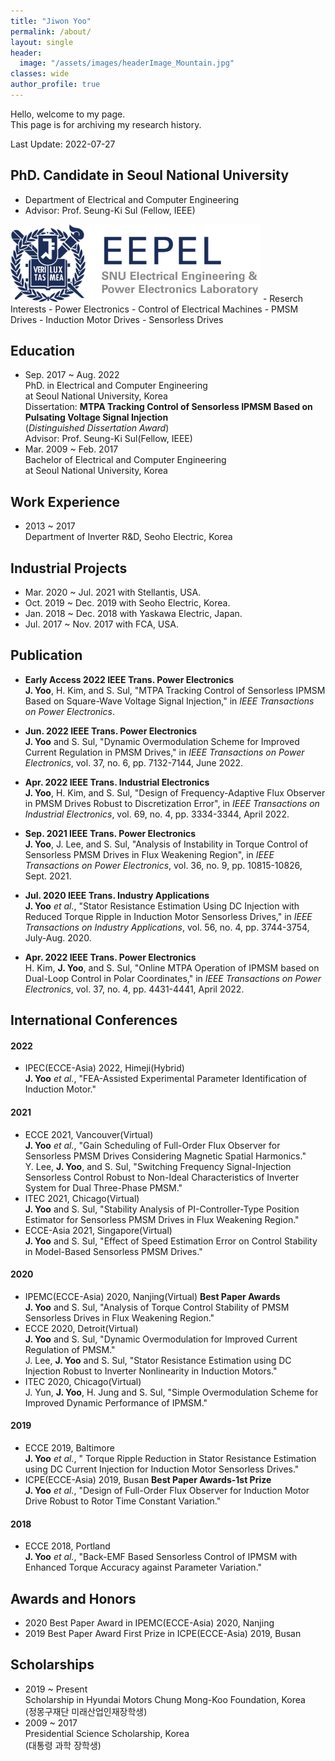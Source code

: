 ```yaml
---
title: "Jiwon Yoo"
permalink: /about/
layout: single
header:
  image: "/assets/images/headerImage_Mountain.jpg"
classes: wide
author_profile: true
---
```


Hello, welcome to my page.  
This page is for archiving my research history.  

Last Update: 2022-07-27  

## PhD. Candidate in Seoul National University  
- Department of Electrical and Computer Engineering  
- Advisor: Prof. Seung-Ki Sul (Fellow, IEEE)  
  
<img width="400" src="/assets/images/Logo_EEPEL.png" alt="EEPEL Logo" title="EEPEL Logo">  
- Reserch Interests
  - Power Electronics
  - Control of Electrical Machines
    - PMSM Drives
    - Induction Motor Drives
    - Sensorless Drives

## Education
- Sep. 2017 ~ Aug. 2022  
PhD. in Electrical and Computer Engineering  
at Seoul National University, Korea  
Dissertation: **MTPA Tracking Control of Sensorless IPMSM Based on Pulsating Voltage Signal Injection**  
(*Distinguished Dissertation Award*)  
Advisor: Prof. Seung-Ki Sul(Fellow, IEEE)  
- Mar. 2009 ~ Feb. 2017  
Bachelor of Electrical and Computer Engineering  
at Seoul National University, Korea  
  
## Work Experience
- 2013 ~ 2017  
Department of Inverter R&D, Seoho Electric, Korea

## Industrial Projects
- Mar. 2020 ~ Jul. 2021 with Stellantis, USA.
- Oct. 2019 ~ Dec. 2019 with Seoho Electric, Korea.
- Jan. 2018 ~ Dec. 2018 with Yaskawa Electric, Japan.
- Jul. 2017 ~ Nov. 2017 with FCA, USA.  

## Publication
- **Early Access 2022 IEEE Trans. Power Electronics**  
**J. Yoo**, H. Kim, and S. Sul, "MTPA Tracking Control of Sensorless IPMSM Based on Square-Wave Voltage Signal Injection," in *IEEE Transactions on Power Electronics*.  
  
- **Jun. 2022 IEEE Trans. Power Electronics**  
**J. Yoo** and S. Sul, "Dynamic Overmodulation Scheme for Improved Current Regulation in PMSM Drives," in *IEEE Transactions on Power Electronics*, 
vol. 37, no. 6, pp. 7132-7144, June 2022.  
  
- **Apr. 2022 IEEE Trans. Industrial Electronics**  
**J. Yoo**, H. Kim, and S. Sul, "Design of Frequency-Adaptive Flux Observer in PMSM Drives Robust to Discretization Error", in *IEEE Transactions on Industrial Electronics*, 
vol. 69, no. 4, pp. 3334-3344, April 2022.  
  
- **Sep. 2021 IEEE Trans. Power Electronics**  
**J. Yoo**, J. Lee, and S. Sul, "Analysis of Instability in Torque Control of Sensorless PMSM Drives in Flux Weakening Region", in *IEEE Transactions on Power Electronics*, 
vol. 36, no. 9, pp. 10815-10826, Sept. 2021.
   
- **Jul. 2020 IEEE Trans. Industry Applications**  
**J. Yoo** *et al.*, "Stator Resistance Estimation Using DC Injection with Reduced Torque Ripple in Induction Motor Sensorless Drives," in *IEEE Transactions on Industry Applications*, vol. 56, no. 4, pp. 3744-3754, July-Aug. 2020.
   
- **Apr. 2022 IEEE Trans. Power Electronics**  
H. Kim, **J. Yoo**, and S. Sul, "Online MTPA Operation of IPMSM based on Dual-Loop Control in Polar Coordinates," in *IEEE Transactions on Power Electronics*, 
vol. 37, no. 4, pp. 4431-4441, April 2022.  
   
## International Conferences
#### 2022  
- IPEC(ECCE-Asia) 2022, Himeji(Hybrid)  
**J. Yoo** *et al.*, "FEA-Assisted Experimental Parameter Identification of Induction Motor."  
  
#### 2021  
- ECCE 2021, Vancouver(Virtual)  
**J. Yoo** *et al.*, "Gain Scheduling of Full-Order Flux Observer for Sensorless PMSM Drives Considering Magnetic Spatial Harmonics."  
Y. Lee, **J. Yoo**, and S. Sul, "Switching Frequency Signal-Injection Sensorless Control Robust to Non-Ideal Characteristics of Inverter System for Dual Three-Phase PMSM."    
- ITEC 2021, Chicago(Virtual)  
**J. Yoo** and S. Sul, "Stability Analysis of PI-Controller-Type Position Estimator for Sensorless PMSM Drives in Flux Weakening Region."
- ECCE-Asia 2021, Singapore(Virtual)  
**J. Yoo** and S. Sul, "Effect of Speed Estimation Error on Control Stability in Model-Based Sensorless PMSM Drives."  
  
#### 2020  
- IPEMC(ECCE-Asia) 2020, Nanjing(Virtual) **Best Paper Awards**  
**J. Yoo** and S. Sul, "Analysis of Torque Control Stability of PMSM Sensorless Drives in Flux Weakening Region."  
- ECCE 2020, Detroit(Virtual)  
**J. Yoo** and S. Sul, "Dynamic Overmodulation for Improved Current Regulation of PMSM."  
J. Lee, **J. Yoo** and S. Sul, "Stator Resistance Estimation using DC Injection Robust to Inverter Nonlinearity in Induction Motors."  
- ITEC 2020, Chicago(Virtual)  
J. Yun, **J. Yoo**, H. Jung and S. Sul, "Simple Overmodulation Scheme for Improved Dynamic Performance of IPMSM."
  
#### 2019  
- ECCE 2019, Baltimore  
**J. Yoo** *et al.*, " Torque Ripple Reduction in Stator Resistance Estimation using DC Current Injection for Induction Motor Sensorless Drives."  
- ICPE(ECCE-Asia) 2019, Busan **Best Paper Awards-1st Prize**  
**J. Yoo** *et al.*, "Design of Full-Order Flux Observer for Induction Motor Drive Robust to Rotor Time Constant Variation."
  
#### 2018  
- ECCE 2018, Portland  
**J. Yoo** *et al.*, "Back-EMF Based Sensorless Control of IPMSM with Enhanced Torque Accuracy against Parameter Variation."  
  
## Awards and Honors
- 2020 Best Paper Award in IPEMC(ECCE-Asia) 2020, Nanjing
- 2019 Best Paper Award First Prize in ICPE(ECCE-Asia) 2019, Busan

## Scholarships
- 2019 ~ Present  
Scholarship in Hyundai Motors Chung Mong-Koo Foundation, Korea  
(정몽구재단 미래산업인재장학생)  
- 2009 ~ 2017  
Presidential Science Scholarship, Korea  
(대통령 과학 장학생)  

